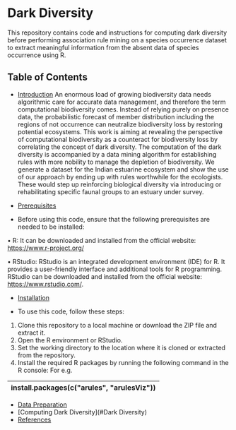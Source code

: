 # Dark Diversity

This repository contains code and instructions for computing dark diversity before performing association rule mining on a species occurrence dataset to extract meaningful information from the absent data of species occurrence using R.

## Table of Contents

- [Introduction](#Introduction)
An enormous load of growing biodiversity data needs algorithmic care for accurate data management, and therefore the term computational biodiversity comes. Instead of relying purely on presence data, the probabilistic forecast of member distribution including the regions of not occurrence can neutralize biodiversity loss by restoring potential ecosystems. This work is aiming at revealing the perspective of computational biodiversity as a counteract for biodiversity loss by correlating the concept of dark diversity. The computation of the dark
diversity is accompanied by a data mining algorithm for establishing rules with more nobility to manage the depletion of biodiversity.
We generate a dataset for the Indian estuarine ecosystem and show the use of our approach by ending up with rules worthwhile for the ecologists.
These would step up reinforcing biological diversity via introducing or rehabilitating specific faunal groups to an estuary under survey.


- [Prerequisites](#Prerequisites)
  
- Before using this code, ensure that the following prerequisites are needed to be installed:

•	R: It can be downloaded and installed from the official website: https://www.r-project.org/

•	RStudio: RStudio is an integrated development environment (IDE) for R. It provides a user-friendly interface and additional tools for R programming. RStudio can be downloaded and installed from the official website: https://www.rstudio.com/.




- [Installation](#Installation)

- To use this code, follow these steps:
1.	Clone this repository to a local machine or download the ZIP file and extract it.
2.	Open the R environment or RStudio.
3.	Set the working directory to the location where it is cloned or extracted from   the repository.
4.	Install the required R packages by running the following command in the R console: For e.g.

|install.packages(c("arules", "arulesViz"))|
| :- |
- [Data Preparation](#DataPreration)
- [Computing Dark Diversity](#Dark Diversity)
- [References](#References)
